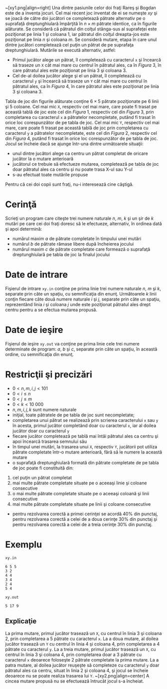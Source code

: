~[xy1.png|align=right]
Una dintre pasiunile celor doi fraţi Rareş şi Bogdan este de a inventa jocuri. Cel mai recent joc inventat de ei se numeşte *xy* şi se joacă de către doi jucători ce completează pătrate alternativ pe o suprafaţă dreptunghiulară împărţită în $n \times m$ pătrate identice, ca în figurile alăturate. Se consideră că pătratul din colţul stânga-sus al suprafeţei este poziţionat pe linia $1$ şi coloana $1$, iar pătratul din colţul dreapta-jos este poziţionat pe linia $n$ şi coloana $m$.
Se consideră mutare, etapa în care unul dintre jucători completează cel puţin un pătrat de pe suprafaţa dreptunghiulară. Mutările se execută alternativ, astfel:

* Primul jucător alege un pătrat, îl completează cu caracterul `x` şi încearcă să traseze un `X` cât mai mare cu centrul în pătratul ales, ca în $Figura \ 3$, în care pătratul ales este poziţionat pe linia $3$ şi coloana $3$.
* Cel de-al doilea jucător alege şi el un pătrat, îl completează cu caracterul `y` şi încearcă să traseze un `Y` cât mai mare cu centrul în pătratul ales, ca în $Figura \ 4$, în care pătratul ales este poziţionat pe linia $3$ şi coloana $3$.

Tabla de joc din figurile alăturate conţine $6 \times 5$ pătrate poziţionate pe $6$ linii şi $5$ coloane. Cel mai mic `X`, respectiv cel mai mare, care poate fi trasat pe această tablă de joc este cel din $Figura \ 1$, respectiv cel din $Figura \ 3$, prin completarea cu caracterul `x` a pătratelor necompletate, putând fi trasat în orice loc corespunzător de pe tabla de joc. 
Cel mai mic `Y`, respectiv cel mai mare, care poate fi trasat pe această tablă de joc prin completarea cu caracterul `y` a pătratelor necompletate, este cel din $Figura \ 2$, respectiv cel din $Figura \ 4$, putând fi trasat în orice loc corespunzător de pe tabla de joc.
Jocul se încheie dacă se ajunge într-una dintre următoarele situaţii:

* unul dintre jucători alege ca centru un pătrat completat de oricare jucător la o mutare anterioară
* jucătorul ce trebuie să efectueze mutarea, completează pe tabla de joc doar pătratul ales ca centru şi nu poate trasa X-ul sau Y-ul
* s-au efectuat toate mutările propuse

Pentru că cei doi copii sunt fraţi, nu-i interesează cine câştigă.

# Cerinţă

Scrieţi un program care citeşte trei numere naturale $n$, $m$, $k$ şi un şir de $k$ mutări pe care cei doi fraţi doresc să le efectueze, alternativ, în ordinea dată şi apoi determină:

* numărul maxim $a$ de pătrate completate în timpului unei mutări
* numărul $b$ de pătrate rămase libere după încheierea jocului
* numărul maxim $c$ de pătrate completate care formează o suprafaţă dreptunghiulară pe tabla de joc la finalul jocului

# Date de intrare

Fişierul de intrare `xy.in` conţine pe prima linie trei numere naturale $n$, $m$ şi $k$, separate prin câte un spaţiu, cu semnificaţia din enunţ. Următoarele $k$ linii conţin fiecare câte două numere naturale $i$ şi $j$, separate prin câte un spaţiu, reprezentând linia $i$ şi coloana $j$ unde este poziţionat pătratul ales drept centru pentru a se efectua mutarea propusă.

# Date de ieşire

Fişierul de ieşire `xy.out` va conţine pe prima linie cele trei numere determinate de program: $a$, $b$ şi $c$, separate prin câte un spaţiu, în această ordine, cu semnificaţia din enunţ.

# Restricţii şi precizări

* $0 \lt n, m, i, j \lt 101$
* $0 \lt i \leq n$
* $0 \lt j \leq m$
* $0 \lt k \lt 10 \ 000$
* $n, m, i, j, k$ sunt numere naturale
* iniţial, toate pătratele de pe tabla de joc sunt necompletate;
* completarea unui pătrat se realizează prin scrierea caracterului `x` sau `y` în acesta, primul jucător completând doar cu caracterul `x`, iar al doilea jucător doar cu caracterul `y`
* fiecare jucător completează pe tablă mai întâi pătratul ales ca centru şi apoi încearcă trasarea semnului său
* în timpul unei mutări, la trasarea unui `X`, respectiv `Y`, jucătorii pot utiliza pătrate completate într-o mutare anterioară, fără să le numere la această mutare
* o suprafaţă dreptunghiulară formată din pătrate completate de pe tabla de joc poate fi constituită din:
1. cel puţin un pătrat completat
2. mai multe pătrate completate situate pe o aceeaşi linie şi coloane consecutive
3. o mai multe pătrate completate situate pe o aceeaşi coloană şi linii consecutive
4. mai multe pătrate completate situate pe linii şi coloane consecutive	
* pentru rezolvarea corectă a primei cerinţei se acordă $40\%$ din punctaj, pentru rezolvarea corectă a celei de a doua cerinţe $30\%$ din punctaj şi pentru rezolvarea corectă a celei de a treia cerinţe $30\%$ din punctaj.

# Exemplu

`xy.in`
```
6 5 5
3 2
4 4
3 4
2 4
5 4
```

`xy.out`
```
5 17 9
```

## Explicaţie

La prima mutare, primul jucător trasează un `X`, cu centrul în linia $3$ şi coloana $2$, prin completarea a $5$ pătrate cu caracterul `x`.
La a doua mutare, al doilea jucător trasează un `Y` cu centrul în linia $4$ şi coloana $4$, prin completarea a $4$ pătrate cu caracterul `y`.
La a treia mutare, primul jucător trasează un `X`, cu centrul în linia $3$ şi coloana $4$, prin completarea doar a $3$ pătrate cu caracterul `x` deoarece foloseşte $2$ pătrate completate la prima mutare.
La a patra mutare, al doilea jucător reuşeşte să completeze cu caracterul `y` doar pătratul ales ca centru, situat în linia $2$ şi coloana $4$, şi jocul se încheie deoarece nu se poate realiza trasarea lui `Y`.
~[xy2.png|align=center]
A cincea mutare propusă nu se efectuează întrucât jocul s-a încheiat.
